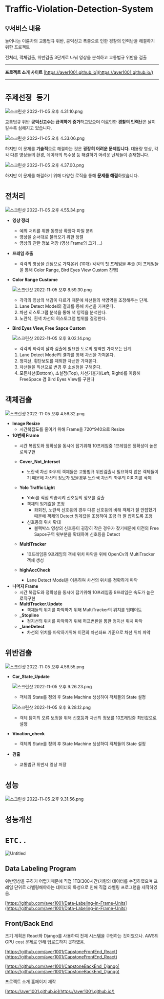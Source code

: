 # Traffic-Violation-Detection-System

    
## 💡서비스 내용

늘어나는 이륜차의 교통법규 위반, 공익신고 폭증으로 인한
경찰의 인력난을 해결하기 위한 프로젝트

전처리, 객체검출, 위반검출 3단계로 나눠 영상을 분석하고 교통법규 위반을 검출

---

**프로젝트 소개 사이트**
[https://aver1001.github.io](https://aver1001.github.io/)



---

# `주제선정 동기`

![스크린샷 2022-11-05 오후 4.31.10.png](https://s3-us-west-2.amazonaws.com/secure.notion-static.com/acc6f261-514b-499f-a19f-e4b553474be3/%E1%84%89%E1%85%B3%E1%84%8F%E1%85%B3%E1%84%85%E1%85%B5%E1%86%AB%E1%84%89%E1%85%A3%E1%86%BA_2022-11-05_%E1%84%8B%E1%85%A9%E1%84%92%E1%85%AE_4.31.10.png)

교통법규 위반 **공익신고수는 급격하게 증가**하고있으며
이로인한 **경찰의 인력난**은 날이갈수록 심해지고 있습니다.

![스크린샷 2022-11-05 오후 4.33.06.png](https://s3-us-west-2.amazonaws.com/secure.notion-static.com/c75dd6f0-f537-4ce7-9f60-1cd10cc4321c/%E1%84%89%E1%85%B3%E1%84%8F%E1%85%B3%E1%84%85%E1%85%B5%E1%86%AB%E1%84%89%E1%85%A3%E1%86%BA_2022-11-05_%E1%84%8B%E1%85%A9%E1%84%92%E1%85%AE_4.33.06.png)

하지만 이 문제를 **기술적**으로 해결하는 것은  **굉장히 어려운 문제입니다.**
대용량 영상, 각각 다른 영상들의 환경, 데이터의 특수성 등 해결하기 어려운 난제들이 존재합니다.

![스크린샷 2022-11-05 오후 4.37.00.png](https://s3-us-west-2.amazonaws.com/secure.notion-static.com/fe06af12-aeb3-4e10-a600-c7c81f2b6a4c/%E1%84%89%E1%85%B3%E1%84%8F%E1%85%B3%E1%84%85%E1%85%B5%E1%86%AB%E1%84%89%E1%85%A3%E1%86%BA_2022-11-05_%E1%84%8B%E1%85%A9%E1%84%92%E1%85%AE_4.37.00.png)

하지만 이 문제를 해결하기 위해 다양한 로직을 통해 **문제를 해결**하였습니다.

# `전처리`

![스크린샷 2022-11-05 오후 4.55.34.png](https://s3-us-west-2.amazonaws.com/secure.notion-static.com/0d6835fb-a1d4-493a-b568-c62bad9e7d46/%E1%84%89%E1%85%B3%E1%84%8F%E1%85%B3%E1%84%85%E1%85%B5%E1%86%AB%E1%84%89%E1%85%A3%E1%86%BA_2022-11-05_%E1%84%8B%E1%85%A9%E1%84%92%E1%85%AE_4.55.34.png)

- **영상 정리**
    - 예외 처리를 위한 동영상 확장자 파일 분리
    - 영상을 순서대로 불러오기 위한 정렬
    - 영상의 관한 정보 저장 (영상 Frame의 크기 …)
- **프레임 추출**
    - 각각의 영상을 랜덤으로 가져온뒤 (10개) 각각의 첫 프레임을 추출
    (이 프레임들을 통해 Color Range, Bird Eyes View Custom 진행)
- **Color Range Custome**
    
    ![스크린샷 2022-11-05 오후 8.59.30.png](https://s3-us-west-2.amazonaws.com/secure.notion-static.com/34346cc8-a713-4dff-af04-0ecfebb83f70/%E1%84%89%E1%85%B3%E1%84%8F%E1%85%B3%E1%84%85%E1%85%B5%E1%86%AB%E1%84%89%E1%85%A3%E1%86%BA_2022-11-05_%E1%84%8B%E1%85%A9%E1%84%92%E1%85%AE_8.59.30.png)
    
    - 각각의 영상의 색감이 다르기 때문에 차선들의 색영역을 조정해주는 단계.
    1. Lane Detect Model의 결과를 통해 차선을 가져온다.
    2. 차선 히스토그램 분석을 통해 색 영역을 분석한다.
    3. 노란색, 흰색 차선의 히스토그램 범위를 결정한다.
- **Bird Eyes View, Free Sapce Custom**
    
    ![스크린샷 2022-11-05 오후 9.02.14.png](https://s3-us-west-2.amazonaws.com/secure.notion-static.com/5fe00139-09a1-4c76-9577-a54839b3d962/%E1%84%89%E1%85%B3%E1%84%8F%E1%85%B3%E1%84%85%E1%85%B5%E1%86%AB%E1%84%89%E1%85%A3%E1%86%BA_2022-11-05_%E1%84%8B%E1%85%A9%E1%84%92%E1%85%AE_9.02.14.png)
    
    - 각각의 화각이 달라 검출에 필요한 도로의 영역만 가져오는 단계
    1. Lane Detect Model의 결과를 통해 차선을 가져온다.
    2. 정지선, 횡단보도를 제외한 차선만 가져온다.
    3. 차선들을 직선으로 변경 후 소실점을 구해준다.
    4. 모든차선(Bottom), 소실점(Top), 차선기울기(Left, Right)를 이용해 FreeSpace 겸 Bird Eyes View를 구한다

# `객체검출`

![스크린샷 2022-11-05 오후 4.56.32.png](https://s3-us-west-2.amazonaws.com/secure.notion-static.com/70e61531-5c70-457d-a3b2-49bb5f4ad9d5/%E1%84%89%E1%85%B3%E1%84%8F%E1%85%B3%E1%84%85%E1%85%B5%E1%86%AB%E1%84%89%E1%85%A3%E1%86%BA_2022-11-05_%E1%84%8B%E1%85%A9%E1%84%92%E1%85%AE_4.56.32.png)

- **Image Resize**
    - 시간복잡도를 줄이기 위해 Frame을 720*940으로 Resize
- **10번째 Frame**
    - 시간 복잡도와 정확성을 동시에 잡기위해 10프레임중 1프레임은 정확성이 높은 로직구현
    - **Cover_Not_Interset**
        - 노란색 차선 좌우의 객체들은 교통법규 위반검출시 필요하지 않은 객체들이기 때문에
        차선의 정보가 있을경우 노란색 차선의 좌우의 이미지를 삭제
    - **Yolo Traffic Light**
        - Yolo를 직접 학습시켜 신호등의 정보를 검출
        - 객체의 임계값을 조정
            - 좌회전, 노란색 신호등의 경우 다른 신호등의 비해 객체가 잘 안잡혔기 때문에 객체의 Detect 임계값을 조정하여 조금 더 잘 잡히도록 조정
        - 신호등의 위치 확대
            - 블랙박스 영상의 신호등이 굉장히 작은 경우가 잦기때문에 이전의 Free Sapce구역 윗부분을 확대하여 신호등을 Detect
        
         
        
    - **MultiTracker**
        - 10프레임중 9프레임의 객체 위치 파악을 위해 OpenCv의 MultiTracker 객체 생성
    - **highAccCheck**
        - Lane Detect Model을 이용하여 차선의 위치를 정확하게 파악
- **나머지 Frame**
    - 시간 복잡도와 정확성을 동시에 잡기위해 10프레임중 9프레임은 속도가 높은 로직구현
    - **MultiTracker.Update**
        - 객체들의 위치를 파악하기 위해 MultiTracker의 위치를 업데이트
    - **_Stopline**
        - 정지선의 위치를 파악하기 위해 허프변환을 통한 정지선 위치 파악
    - **_laneDetect**
        - 차선의 위치를 파악하기위해 이전의 차선좌표 기준으로 차선 위치 파악

# `위반검출`

![스크린샷 2022-11-05 오후 4.56.55.png](https://s3-us-west-2.amazonaws.com/secure.notion-static.com/4c2fd9e2-b756-4546-842e-7d94733e2039/%E1%84%89%E1%85%B3%E1%84%8F%E1%85%B3%E1%84%85%E1%85%B5%E1%86%AB%E1%84%89%E1%85%A3%E1%86%BA_2022-11-05_%E1%84%8B%E1%85%A9%E1%84%92%E1%85%AE_4.56.55.png)

- **Car_State_Update**
    
    ![스크린샷 2022-11-05 오후 9.26.23.png](https://s3-us-west-2.amazonaws.com/secure.notion-static.com/9876efd0-e177-41b4-a214-c80eef01688c/%E1%84%89%E1%85%B3%E1%84%8F%E1%85%B3%E1%84%85%E1%85%B5%E1%86%AB%E1%84%89%E1%85%A3%E1%86%BA_2022-11-05_%E1%84%8B%E1%85%A9%E1%84%92%E1%85%AE_9.26.23.png)
    
    - 객체의 State를 정의 후 State Machine 생성하여 객체들의 State 설정
    
    ![스크린샷 2022-11-05 오후 9.28.12.png](https://s3-us-west-2.amazonaws.com/secure.notion-static.com/d999fe34-455c-4995-a2b3-b2ee3afc7bbf/%E1%84%89%E1%85%B3%E1%84%8F%E1%85%B3%E1%84%85%E1%85%B5%E1%86%AB%E1%84%89%E1%85%A3%E1%86%BA_2022-11-05_%E1%84%8B%E1%85%A9%E1%84%92%E1%85%AE_9.28.12.png)
    
    - 객체 탐지의 오류 보정을 위해 신호등과 차선의 정보를 10프레임중 최빈값으로 설정
- **Vioation_check**
    - 객체의 State를 정의 후 State Machine 생성하여 객체들의 State 설정
- **검출**
    - 교통법규 위반시 영상 저장

# `성능`

![스크린샷 2022-11-05 오후 9.31.56.png](https://s3-us-west-2.amazonaws.com/secure.notion-static.com/672022dc-aa37-4a00-a1ca-09a4e701f89f/%E1%84%89%E1%85%B3%E1%84%8F%E1%85%B3%E1%84%85%E1%85%B5%E1%86%AB%E1%84%89%E1%85%A3%E1%86%BA_2022-11-05_%E1%84%8B%E1%85%A9%E1%84%92%E1%85%AE_9.31.56.png)

# `성능개선`

# `ETC..`

![Untitled](https://s3-us-west-2.amazonaws.com/secure.notion-static.com/75400b02-0b5d-4c5f-ac91-827d09f84014/Untitled.png)

## **Data Labeling Program**

위반영상을 구하기 어렵기때문에 직접 1TB(300시간)가량의 데이터를 수집하였으며
프레임 단위로 라벨링해야하는 데이터의 특성으로 인해 직접 라벨링 프로그램을 제작하였음.

[https://github.com/aver1001/Data-Labeling-in-Frame-Units](https://github.com/aver1001/Data-Labeling-in-Frame-Units)

## Front/Back End

초기 계획은 React와 Django를 사용하여 전체 시스탬을 구현하는 것이였으나.
AWS의 GPU cost 문제로 인해 업로드하지 못하였음.

[https://github.com/aver1001/CapstoneFrontEnd_React](https://github.com/aver1001/CapstoneFrontEnd_React)

[https://github.com/aver1001/CapstoneBackEnd_Django](https://github.com/aver1001/CapstoneBackEnd_Django)

프로젝트 소개 홈페이지 제작

[https://aver1001.github.io](https://aver1001.github.io/)
